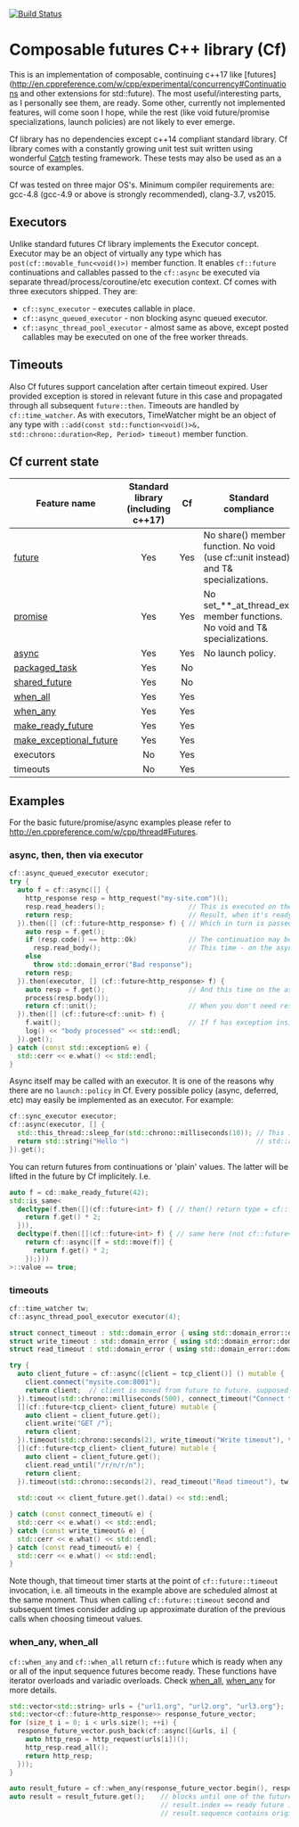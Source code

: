   [![Build Status](https://travis-ci.org/rpz80/cf.svg?branch=master)](https://travis-ci.org/rpz80/cf)
# Composable futures C++ library (Cf)
This is an implementation of composable, continuing c++17 like [futures](http://en.cppreference.com/w/cpp/experimental/concurrency#Continuations and other extensions for std::future). The most useful/interesting parts, as I personally see them, are ready. Some other, currently not implemented features, will come soon I hope, while the rest (like void future/promise specializations, launch policies) are not likely to ever emerge.

Cf library has no dependencies except c++14 compliant standard library. Cf library comes with a constantly growing unit test suit written using wonderful [Catch](https://github.com/philsquared/Catch) testing framework. These tests may also be used as an a source of examples.

Cf was tested on three major OS's. Minimum compiler requirements are: gcc-4.8 (gcc-4.9 or above is strongly recommended), clang-3.7, vs2015.

## Executors
Unlike standard futures Cf library implements the Executor concept. Executor may be an object of virtually any type which has `post(cf::movable_func<void()>)` member function. It enables `cf::future` continuations and callables passed to the `cf::async` be executed via separate thread/process/coroutine/etc execution context.
Cf comes with three executors shipped. They are: 
* `cf::sync_executor` - executes callable in place.
* `cf::async_queued_executor` - non blocking async queued executor.
* `cf::async_thread_pool_executor` - almost same as above, except posted callables may be executed on one of the free worker threads.

## Timeouts
Also Cf futures support cancelation after certain timeout expired. User provided exception is stored in relevant future in this case and propagated through all subsequent `future::then`. Timeouts are handled by `cf::time_watcher`. As with executors, TimeWatcher might be an object of any type with `::add(const std::function<void()>&, std::chrono::duration<Rep, Period> timeout)` member function.

## Cf current state
|Feature name|Standard library (including c++17)|Cf   |Standard compliance|
|------------|:--------------------------------:|:---:|----------|
|[future](http://en.cppreference.com/w/cpp/experimental/future)|Yes|Yes|No share() member function. No void (use cf::unit instead) and T& specializations.|
|[promise](http://en.cppreference.com/w/cpp/thread/promise)|Yes|Yes|No set_\*\*_at_thread_exit member functions. No void and T& specializations.|
|[async](http://en.cppreference.com/w/cpp/thread/async)|Yes|Yes|No launch policy.|
|[packaged_task](http://en.cppreference.com/w/cpp/thread/packaged_task)|Yes|No||
|[shared_future](http://en.cppreference.com/w/cpp/thread/shared_future)|Yes|No||
|[when_all](http://en.cppreference.com/w/cpp/experimental/when_all)|Yes|Yes||
|[when_any](http://en.cppreference.com/w/cpp/experimental/when_any)|Yes|Yes||
|[make_ready_future](http://en.cppreference.com/w/cpp/experimental/make_ready_future)|Yes|Yes||
|[make_exceptional_future](http://en.cppreference.com/w/cpp/experimental/make_exceptional_future)|Yes|Yes||
|executors|No|Yes||
|timeouts|No|Yes||

## Examples
For the basic future/promise/async examples please refer to http://en.cppreference.com/w/cpp/thread#Futures.

### async, then, then via executor
```c++
cf::async_queued_executor executor;
try {
  auto f = cf::async([] {
    http_response resp = http_request("my-site.com")();
    resp.read_headers();                     // This is executed on the separate standalone thread
    return resp;                             // Result, when it's ready, is stored in cf::future<http_response>.
  }).then([] (cf::future<http_response> f) { // Which in turn is passed to the continuation.
    auto resp = f.get();
    if (resp.code() == http::Ok)             // The continuation may be executed on different contexts.
      resp.read_body();                      // This time - on the async thread.
    else 
      throw std::domain_error("Bad response");
    return resp;                             
  }).then(executor, [] (cf::future<http_response> f) {
    auto resp = f.get();                     // And this time on the async_queued_executor context.
    process(resp.body());
    return cf::unit();                       // When you don't need result - use cf::unit.
  }).then([] (cf::future<cf::unit> f) {
    f.wait();                                // If f has exception inside, this line will let it out
    log() << "body processed" << std::endl;
  }).get();
} catch (const std::exception& e) {
  std::cerr << e.what() << std::endl;
}
```
Async itself may be called with an executor. It is one of the reasons why there are no `launch::policy` in Cf. Every possible policy (async, deferred, etc) may easily be implemented as an executor. For example:

```c++
cf::sync_executor executor;
cf::async(executor, [] {
  std::this_thread::sleep_for(std::chrono::milliseconds(10)); // This is evaluated in place, in this case exactly like 
  return std::string("Hello ")                                // std::async with the std::launch::deferred policy.
}).get();
```
You can return futures from continuations or 'plain' values. The latter will be lifted in the future by Cf implicitely. I.e.

```c++
auto f = cd::make_ready_future(42);
std::is_same<
  decltype(f.then([](cf::future<int> f) { // then() return type = cf::future<int>
    return f.get() * 2;
  })), 
  decltype(f.then([](cf::future<int> f) { // same here (not cf::future<cf::future<int>>)
    return cf::async([f = std::move(f)] { 
      return f.get() * 2; 
    });}))
>::value == true;
```
### timeouts
```c++
cf::time_watcher tw;
cf::async_thread_pool_executor executor(4);

struct connect_timeout : std::domain_error { using std::domain_error::domain_error; };
struct write_timeout : std::domain_error { using std::domain_error::domain_error; };
struct read_timeout : std::domain_error { using std::domain_error::domain_error; };

try {
  auto client_future = cf::async([client = tcp_client()] () mutable {
    client.connect("mysite.com:8001");
    return client;  // client is moved from future to future. supposed to be a cheap operation
  }).timeout(std::chrono::milliseconds(500), connect_timeout("Connect timeout"), tw).then(executor,
  [](cf::future<tcp_client> client_future) mutable {
    auto client = client_future.get();
    client.write("GET /");
    return client;
  }).timeout(std::chrono::seconds(2), write_timeout("Write timeout"), tw).then(executor,
  [](cf::future<tcp_client> client_future) mutable {
    auto client = client_future.get();
    client.read_until("/r/n/r/n");
    return client;
  }).timeout(std::chrono::seconds(2), read_timeout("Read timeout"), tw);
  
  std::cout << client_future.get().data() << std::endl;

} catch (const connect_timeout& e) {
  std::cerr << e.what() << std::endl;
} catch (const write_timeout& e) {
  std::cerr << e.what() << std::endl;
} catch (const read_timeout& e) {
  std::cerr << e.what() << std::endl; 
}
```
Note though, that timeout timer starts at the point of `cf::future::timeout` invocation, i.e. all timeouts in the example above are scheduled almost at the same moment. Thus when calling `cf::future::timeout` second and subsequent times consider adding up approximate duration of the previous calls when choosing timeout values.

### when_any, when_all
`cf::when_any` and `cf::when_all` return `cf::future` which is ready when any or all of the input sequence futures become ready. These functions have iterator overloads and variadic overloads. Check [when_all](http://en.cppreference.com/w/cpp/experimental/when_all), [when_any](http://en.cppreference.com/w/cpp/experimental/when_any) for more details.
```c++
std::vector<std::string> urls = {"url1.org", "url2.org", "url3.org"};
std::vector<cf::future<http_response>> response_future_vector;
for (size_t i = 0; i < urls.size(); ++i) {
  response_future_vector.push_back(cf::async([&urls, i] {
    auto http_resp = http_request(urls[i])();
    http_resp.read_all();
    return http_resp;
  }));
}

auto result_future = cf::when_any(response_future_vector.begin(), response_future_vector.end());
auto result = result_future.get();    // blocks until one of the futures becomes ready.
                                      // result.index == ready future index
                                      // result.sequence contains original futures with sequence[index] ready

```
